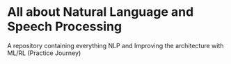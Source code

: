 # All about Natural Language and Speech Processing
A repository containing everything NLP and Improving the architecture with ML/RL (Practice Journey)  

                                     
